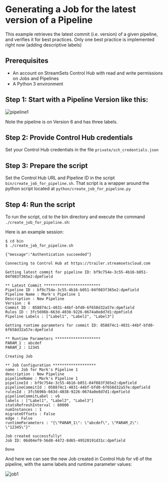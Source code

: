 # Generating a Job for the latest version of a Pipeline

This example retrieves the latest commit (i.e. version) of a given pipeline, and verifies it for best practices.  Only one best practice is implemented right now (adding descriptive labels)

## Prerequisites

* An account on StreamSets Control Hub with read and write permissions on Jobs and Pipelines
* A Python 3 environment

## Step 1: Start with a Pipeline Version like this:

![pipeline1](images/pipeline1.png) 

Note the pipeline is on Version 6 and has three labels.  

## Step 2: Provide Control Hub credentials 

Set your Control Hub credentials in the file ```private/sch_credentials.json```
  
## Step 3: Prepare the script
 
Set the Control Hub URL and Pipeline ID in the script ```bin/create_job_for_pipeline.sh```.
That script is a wrapper around the python script located at ```python/create_job_for_pipeline.py```
 
  
## Step 4: Run the script
 
To run the script, cd to the bin directory and execute the command ```./create_job_for_pipeline.sh```:

Here is an example session:
 
```
$ cd bin
$ ./create_job_for_pipeline.sh

{"message":"Authentication succeeded"}

Connecting to Control Hub at https://trailer.streamsetscloud.com

Getting latest commit for pipeline ID: bf9c754e-3c55-4b16-b051-04f083f365e2:dpmfield

** Latest Commit *************************
Pipeline ID : bf9c754e-3c55-4b16-b051-04f083f365e2:dpmfield
Pipeline Name : Mark's Pipeline 1
Description : New Pipeline
Version : 6
Commit ID : 058874c1-4031-44bf-bfd0-6f658d32a57e:dpmfield
Rules ID : 3fc5696b-663d-4038-9226-0674a0e8d7d1:dpmfield
Pipeline Labels : ["Label1", "Label2", "Label3"]

Getting runtime parameters for commit ID: 058874c1-4031-44bf-bfd0-6f658d32a57e:dpmfield

** Runtime Parameters ********************
PARAM_1 : abcdef
PARAM_2 : 12345

Creating Job

** Job Configuration *******************
name : Job for Mark's Pipeline 1
description : New Pipeline
pipelineName : Mark's Pipeline 1
pipelineId : bf9c754e-3c55-4b16-b051-04f083f365e2:dpmfield
pipelineCommitId : 058874c1-4031-44bf-bfd0-6f658d32a57e:dpmfield
rulesId : 3fc5696b-663d-4038-9226-0674a0e8d7d1:dpmfield
pipelineCommitLabel : v6
labels : ["Label1", "Label2", "Label3"]
statsRefreshInterval : 60000
numInstances : 1
migrateOffsets : False
edge : False
runtimeParameters : "{\"PARAM_1\": \"abcdef\", \"PARAM_2\": \"12345\"}"

Job created successfully!
Job ID: 06d04ef9-56d8-4472-8d65-49520191d31c:dpmfield

Done 
```
 
And here we can see the new Job created in Control Hub for v6 of the pipeline, with the 
same labels and runtime parameter values:
 
![job1](images/job1.png) 
 
